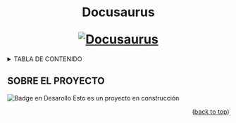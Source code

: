 <h1 align="center">
  <p align="center">Docusaurus</p>
  <a href="https://docusaurus.io"><img src="https://docusaurus.io/img/slash-introducing.svg" alt="Docusaurus"></a>
</h1>



<!-- TABLA DE CONTENIDO -->
<details>
  <summary>TABLA DE CONTENIDO</summary>
  <ol>
    <li>
      <a href="#about-the-project">Sobre el proyecto</a
    </li>
  </ol>
</details>

<!-- ABOUT THE PROJECT -->
## SOBRE EL PROYECTO

![Badge en Desarollo](https://img.shields.io/badge/STATUS-EN%20DESAROLLO-green) Esto es un proyecto en construcción 

<p align="right">(<a href="#readme-top">back to top</a>)</p>





